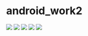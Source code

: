 # android_work2

<img src = "https://github.com/dmswl0113/android_work2/blob/master/app/pics/Screenshot_1478060303.png?raw=true"/>
<img src = "https://github.com/dmswl0113/android_work2/blob/master/app/pics/Screenshot_1478060313.png?raw=true"/>
<img src = "https://github.com/dmswl0113/android_work2/blob/master/app/pics/Screenshot_1478060318.png?raw=true"/>
<img src = "https://github.com/dmswl0113/android_work2/blob/master/app/pics/Screenshot_1478060321.png?raw=true"/>
<img src = "https://github.com/dmswl0113/android_work2/blob/master/app/pics/Screenshot_1478060324.png?raw=true"/>
